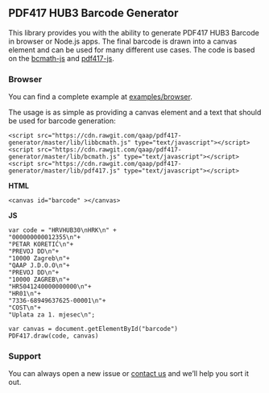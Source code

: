 ## PDF417 HUB3 Barcode Generator

This library provides you with the ability to generate PDF417 HUB3 Barcode in browser or Node.js
apps. The final barcode is drawn into a canvas element and can be used for many different use cases.
The code is based on the [bcmath-js](https://sourceforge.net/projects/bcmath-js) and
[pdf417-js](https://github.com/bkuzmic/pdf417-js).

### Browser

You can find a complete example at [examples/browser](examples/browser).

The usage is as simple as providing a canvas element and a text that should be used for barcode generation:

```
<script src="https://cdn.rawgit.com/qaap/pdf417-generator/master/lib/libbcmath.js" type="text/javascript"></script>
<script src="https://cdn.rawgit.com/qaap/pdf417-generator/master/lib/bcmath.js" type="text/javascript"></script>
<script src="https://cdn.rawgit.com/qaap/pdf417-generator/master/lib/pdf417.js" type="text/javascript"></script>
```

**HTML**
```
<canvas id="barcode" ></canvas>
```

**JS**
```
var code = "HRVHUB30\nHRK\n" +
"000000000012355\n"+
"PETAR KORETIĆ\n"+
"PREVOJ DD\n"+
"10000 Zagreb\n"+
"QAAP J.D.O.O\n"+
"PREVOJ DD\n"+
"10000 ZAGREB\n"+
"HR5041240000000000\n"+
"HR01\n"+
"7336-68949637625-00001\n"+
"COST\n"+
"Uplata za 1. mjesec\n";

var canvas = document.getElementById("barcode")
PDF417.draw(code, canvas)

```

### Support

You can always open a new issue or [contact us](https://qaap.io) and we’ll help you sort it out.
